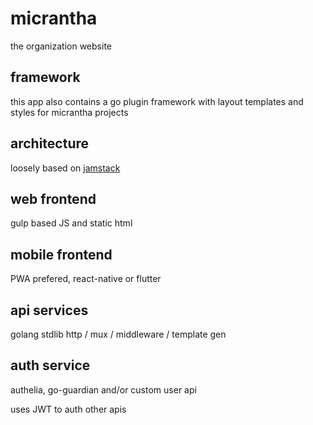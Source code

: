 # micrantha

the organization website

## framework

this app also contains a go plugin framework with layout templates and styles for
micrantha projects

## architecture

loosely based on [jamstack](https://jamstack.org)

## web frontend

gulp based JS and static html

## mobile frontend

PWA prefered, react-native or flutter

## api services

golang stdlib http / mux / middleware / template gen

## auth service

authelia, go-guardian and/or custom user api

uses JWT to auth other apis